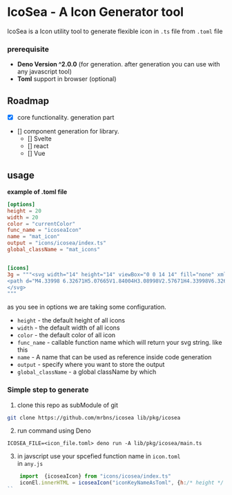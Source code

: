 # IcoSea - A Icon Generator tool

IcoSea is a Icon utility tool to generate flexible icon in `.ts` file from `.toml` file

### prerequisite

- **Deno Version ^2.0.0** (for generation. after generation you can use with any javascript tool)
- **Toml** support in browser (optional)

## Roadmap

- [x] core functionality. generation part
- [] component generation for library.
  - [] Svelte
  - [] react
  - [] Vue

## usage

**example of .toml file**

```toml
[options]
height = 20
width = 20
color = "currentColor"
func_name = "icoseaIcon"
name = "mat_icon"
output = "icons/icosea/index.ts"
global_className = "mat_icons"


[icons]
3g = """<svg width="14" height="14" viewBox="0 0 14 14" fill="none" xmlns="http://www.w3.org/2000/svg">
<path d="M4.33998 6.32671H5.07665V1.84004H3.08998V2.57671H4.33998V6.32671ZM7.25665 6.32671H10.4933V5.59004H7.99331V4.40421H10.4933V1.84004H7.25665V2.57671H9.75665V3.76337H7.25665V6.32671ZM2.25665 12.16H2.99331V8.41004H4.33998V10.91H5.07665V8.41004H6.42331V12.16H7.15998V7.67337H2.25665V12.16ZM8.50665 12.16H9.24331V10.91H11.7433V7.67337H8.50665V12.16ZM9.24331 10.1734V8.41004H11.0066V10.1734H9.24331ZM0.333313 13.6667V0.333374H13.6666V13.6667H0.333313Z" fill="black"/>
</svg>
"""
```

as you see in options we are taking some configuration.

- `height` - the default height of all icons
- `width` - the default width of all icons
- `color` - the default color of all icon
- `func_name` - callable function name which will return your svg string. like this
- `name` - A name that can be used as reference inside code generation
- `output` - specify where you want to store the output
- `global_className` - a global className by which

### Simple step to generate

1. clone this repo as subModule of git

```sh
git clone https://github.com/mrbns/icosea lib/pkg/icosea
```

2. run command using Deno

```shell
ICOSEA_FILE=<icon_file.toml> deno run -A lib/pkg/icosea/main.ts
```

3. in javscript use your spcefied function name in `icon.toml` <br> in `any.js`

```js
    import  {icoseaIcon} from "icons/icosea/index.ts"
    iconEl.innerHTML = icoseaIcon("iconKeyNameAsToml", {h:/* height */: 20, w/* width */: "20px", c/* color */:"#fff", cls/* individual className */: "heckingName"})
``
```

